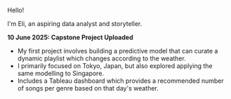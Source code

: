 Hello!

I'm Eli, an aspiring data analyst and storyteller.

**10 June 2025: Capstone Project Uploaded**
- My first project involves building a predictive model that can curate a dynamic playlist which changes according to the weather.
- I primarily focused on Tokyo, Japan, but also explored applying the same modelling to Singapore.
- Includes a Tableau dashboard which provides a recommended number of songs per genre based on that day's weather.
